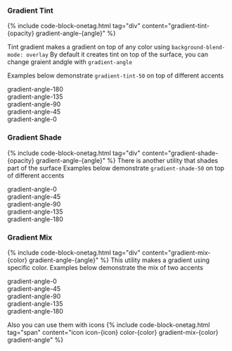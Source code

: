 ### Gradient Tint

{% include code-block-onetag.html tag="div" content="gradient-tint-{opacity} gradient-angle-{angle}" %}

Tint gradient makes a gradient on top of any color using `background-blend-mode: overlay`
By default it creates tint on top of the surface, you can change graient andgle with `gradient-angle`


Examples below demonstrate `gradient-tint-50` on top of different accents

<div class="flex flex-row flex-1 flex-wrap gap-base ">
    <div
        class="min-w-fit px-sm py-base bg-accent-green-400 gradient-tint-50 rounded-md flex-1 items-center justify-center flex">
        <span
            class="font-mono color-text-contrast-500 rounded-sm px-xs2 py-minor-xs3 text-xs">gradient-angle-180</span>
    </div>
    <div
        class="min-w-fit px-sm py-base bg-accent-teal-400 gradient-tint-50 gradient-angle-135 rounded-md flex-1 items-center justify-center flex">
        <span
            class="font-mono color-text-contrast-500 rounded-sm px-xs2 py-minor-xs3 text-xs">gradient-angle-135</span>
    </div>
    <div
        class="min-w-fit px-sm py-base bg-accent-blue-400 gradient-tint-50 gradient-angle-90 rounded-md flex-1 items-center justify-center flex">
        <span
            class="font-mono color-text-contrast-500 rounded-sm px-xs2 py-minor-xs3 text-xs">gradient-angle-90</span>
    </div>
    <div
        class="min-w-fit px-sm py-base bg-accent-indigo-400 gradient-tint-50 gradient-angle-45 rounded-md flex-1 items-center justify-center flex">
        <span
            class="font-mono color-text-contrast-500 rounded-sm px-xs2 py-minor-xs3 text-xs">gradient-angle-45</span>
    </div>
    <div
        class="min-w-fit px-sm py-base bg-accent-purple-400 gradient-tint-50 gradient-angle-0 rounded-md flex-1 items-center justify-center flex">
        <span
            class="font-mono color-text-contrast-500 rounded-sm px-xs2 py-minor-xs3 text-xs">gradient-angle-0</span>
    </div>
</div>

### Gradient Shade
{% include code-block-onetag.html tag="div" content="gradient-shade-{opacity} gradient-angle-{angle}" %}
There is another utility that shades part of the surface
Examples below demonstrate `gradient-shade-50` on top of different accents

<div class="flex flex-row flex-1 flex-wrap gap-md ">
    <div
        class="min-w-fit px-sm py-base bg-accent-green-400 gradient-shade-50 rounded-md flex-1 items-center justify-center flex">
        <span
            class="font-mono color-text-contrast-500 rounded-sm px-xs2 py-minor-xs3 text-xs">gradient-angle-0</span>
    </div>
    <div
        class="min-w-fit px-sm py-base bg-accent-teal-400 gradient-shade-50 gradient-angle-45 rounded-md flex-1 items-center justify-center flex">
        <span
            class="font-mono color-text-contrast-500 rounded-sm px-xs2 py-minor-xs3 text-xs">gradient-angle-45</span>
    </div>
    <div
        class="min-w-fit px-sm py-base bg-accent-blue-400 gradient-shade-50 gradient-angle-90 rounded-md flex-1 items-center justify-center flex">
        <span
            class="font-mono color-text-contrast-500 rounded-sm px-xs2 py-minor-xs3 text-xs">gradient-angle-90</span>
    </div>
    <div
        class="min-w-fit px-sm py-base bg-accent-indigo-400 gradient-shade-50 gradient-angle-135 rounded-md flex-1 items-center justify-center flex">
        <span
            class="font-mono color-text-contrast-500 rounded-sm px-xs2 py-minor-xs3 text-xs">gradient-angle-135</span>
    </div>
    <div
        class="min-w-fit px-sm py-base bg-accent-purple-400 gradient-shade-50 gradient-angle-180 rounded-md flex-1 items-center justify-center flex">
        <span
            class="font-mono color-text-contrast-500 rounded-sm px-xs2 py-minor-xs3 text-xs">gradient-angle-180</span>
    </div>
</div>

### Gradient Mix
{% include code-block-onetag.html tag="div" content="gradient-mix-{color} gradient-angle-{angle}" %}
This utility makes a gradient using specific color. Examples below demonstrate the mix of two accents

<div class="flex flex-row flex-1 flex-wrap gap-md ">
    <div
        class="min-w-fit px-sm py-base bg-accent-green-400 gradient-mix-accent-amber-300 rounded-md flex-1 items-center justify-center flex">
        <span
            class="font-mono color-text-contrast-500 rounded-sm px-xs2 py-minor-xs3 text-xs">gradient-angle-0</span>
    </div>
    <div
        class="min-w-fit px-sm py-base bg-accent-teal-400 gradient-mix-accent-purple-300 gradient-angle-45 rounded-md flex-1 items-center justify-center flex">
        <span
            class="font-mono color-text-contrast-500 rounded-sm px-xs2 py-minor-xs3 text-xs">gradient-angle-45</span>
    </div>
    <div
        class="min-w-fit px-sm py-base bg-accent-blue-400 gradient-mix-accent-pink-300 gradient-angle-90 rounded-md flex-1 items-center justify-center flex">
        <span
            class="font-mono color-text-contrast-500 rounded-sm px-xs2 py-minor-xs3 text-xs">gradient-angle-90</span>
    </div>
    <div
        class="min-w-fit px-sm py-base bg-accent-indigo-400 gradient-mix-accent-red-300 gradient-angle-135 rounded-md flex-1 items-center justify-center flex">
        <span
            class="font-mono color-text-contrast-500 rounded-sm px-xs2 py-minor-xs3 text-xs">gradient-angle-135</span>
    </div>
    <div
        class="min-w-fit px-sm py-base bg-accent-purple-400 gradient-mix-accent-indigo-300 gradient-angle-180 rounded-md flex-1 items-center justify-center flex">
        <span
            class="font-mono color-text-contrast-500 rounded-sm px-xs2 py-minor-xs3 text-xs">gradient-angle-180</span>
    </div>
</div>

Also you can use them with icons
{% include code-block-onetag.html tag="span" content="icon icon-{icon} color-{color} gradient-mix-{color} gradient-angle" %}

<div class="flex flex-row gap-md flex-wrap">
    <span
        class="icon icon-xl icon-user color-accent-green-300 gradient-mix-accent-blue-300 gradient-angle-135"></span>
    <span
        class="icon icon-xl icon-activity color-accent-red-300 gradient-mix-accent-indigo-300 gradient-angle-135"></span>
    <span
        class="icon icon-xl icon-cpu color-accent-green-300 gradient-mix-accent-purple-300 gradient-angle-135"></span>
    <span
        class="icon icon-xl icon-anchor color-accent-blue-300 gradient-mix-accent-violet-300 gradient-angle-135"></span>
    <span
        class="icon icon-xl icon-chrome color-accent-amber-300 gradient-mix-accent-pink-300 gradient-angle-135"></span>
    <span
        class="icon icon-xl icon-cup color-accent-teal-300 gradient-mix-accent-purple-300 gradient-angle-135"></span>
    <span
        class="icon icon-xl icon-upload-cloud color-accent-pink-300 gradient-mix-accent-violet-300 gradient-angle-135"></span>
</div>